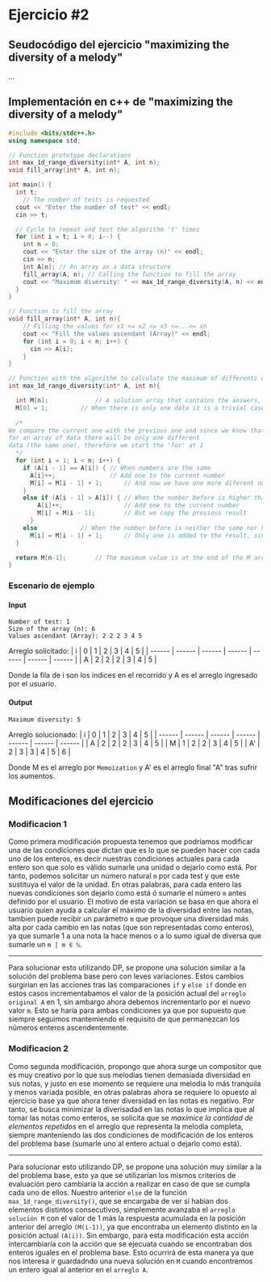 # Ejercicio #2
## Seudocódigo del ejercicio "maximizing the diversity of a melody"
...

## Implementación en c++ de "maximizing the diversity of a melody"
```c++
#include <bits/stdc++.h>
using namespace std;

// Function prototype declarations
int max_1d_range_diversity(int* A, int n);
void fill_array(int* A, int n);

int main() {
  int t;
	// The number of tests is requested
  cout << "Enter the number of test" << endl;
  cin >> t;

  // Cycle to repeat and test the algorithm 't' times
  for (int i = t; i > 0; i--) {
    int n = 0;
    cout << "Enter the size of the array (n)" << endl;
    cin >> n;
    int A[n]; // An array as a data structure
    fill_array(A, n); // Calling the function to fill the array
    cout << "Maximum diversity: " << max_1d_range_diversity(A, n) << endl; // Print solution
  }
}

// Function to fill the array
void fill_array(int* A, int n){
    // Filling the values for x1 <= x2 <= x3 <=...<= xn
    cout << "Fill the values ascendant (Array)" << endl;
    for (int i = 0; i < n; i++) {
      cin >> A[i];
    }
}

// Function with the algorithm to calculate the maximum of differents elements with the condition given.
int max_1d_range_diversity(int* A, int n){

  int M[n]; 			// A solution array that contains the answers, this array is the memoization array.
  M[0] = 1;			// When there is only one data it is a trivial case because our diversity value will also be 1 with a single data.
  
  /*
We compare the current one with the previous one and since we know that
for an array of data there will be only one different
data (the same one), therefore we start the 'for' at 1
  */
  for (int i = 1; i < n; i++) {
    if (A[i - 1] == A[i]) {	// When numbers are the same
      A[i]++;   	    	// Add one to the current number
      M[i] = M[i - 1] + 1;      // And now we have one more diferent number
    } 
    else if (A[i - 1] > A[i]) { // When the number before is higher than the current number
        A[i]++;                 // Add one to the current number
        M[i] = M[i - 1];        // But we copy the previous result
      }
    else			// When the number before is neither the same nor higher
      M[i] = M[i - 1] + 1;      // Only one is added to the result, since they are different and the current number is greater than the previous one, as requested.
  }															

  return M[n-1]; 		// The maximum value is at the end of the M array
}
```

### Escenario de ejemplo
#### Input
```
Number of test: 1
Size of the array (n): 6
Values ascendant (Array): 2 2 2 3 4 5
```
Arreglo solicitado:
| i  | 0 | 1 | 2 | 3 | 4 | 5 |
| ------ | ------ | ------ | ------ | ------ | ------ | ------ |
| A  | 2 | 2 | 2 | 3 | 4 | 5 |

Donde la fila de i son los indices en el recorrido y A es el arreglo ingresado por el usuario.

#### Output
```
Maximum diversity: 5
```
Arreglo solucionado:
| i  | 0 | 1 | 2 | 3 | 4 | 5 |
| ------ | ------ | ------ | ------ | ------ | ------ | ------ |
| A  | 2 | 2 | 2 | 3 | 4 | 5 |
| M  | 1 | 2 | 2 | 3 | 4 | 5 |
| A' | 2 | 3 | 3 | 4 | 5 | 6 |

Donde M es el arreglo por `Memoization` y A' es el arreglo final "A" tras sufrir los aumentos.

## Modificaciones del ejercicio
### Modificacion 1 
Como primera modificación propuesta tenemos que podríamos modificar una de las condiciones que dictan que es lo que se pueden hacer con cada uno de los enteros, es decir nuestras condiciones actuales para cada entero son que solo es válido sumarle una unidad o dejarlo como está. Por tanto, podemos solicitar un número natural `m` por cada test y que este sustituya el valor de la unidad. En otras palabras, para cada entero las nuevas condiciones son dejarlo como está ó sumarle el número `m` antes definido por el usuario.
El motivo de esta variación se basa en que ahora el usuario quien ayuda a calcular el máximo de la diversidad entre las notas, tambien puede recibir un parámetro `m` que provoque una diversidad más alta por cada cambio en las notas (que son representadas como enteros), ya que sumarle 1 a una nota la hace menos o a lo sumo igual de diversa que sumarle un `m | m ∈ ℕ`.

---
Para solucionar esto utilizando DP, se propone una solución similar a la solución del problema base pero con leves variaciones. Estos cambios surgirian en las acciones tras las comparaciones `if` y `else if` donde en estos casos incrementabamos el valor de la posición actual del `arreglo original A` en 1, sin ambargo ahora debemos incrementarlo por el nuevo valor `m`. Esto se haría para ambas condiciones ya que por supuesto que siempre seguimos mantemiendo el requisito de que permanezcan los números enteros ascendentemente. 

### Modificacion 2 
Como segunda modificación, propongo que ahora surge un compositor que es muy creativo por lo que sus melodias tienen demasiada diversidad en sus notas, y justo en ese momento se requiere una melodia lo más tranquila y menos variada posible, en otras palabras ahora se requiere lo opuesto al ejercicio base ya que ahora tener diversidad en las notas es negativo. Por tanto, se busca minimizar la diverisadad en las notas lo que implica que al tomar las notas como enteros, se solicita que se *maximice la cantidad de elementos repetidos* en el arreglo que representa la melodia completa, siempre manteniendo las dos condiciones de modificación de los enteros del problema base (sumarle uno al entero actual o dejarlo como está).

---
Para solucionar esto utilizando DP, se propone una solución muy similar a la del problema base, esto ya que se utilizarían los mismos criterios de evaluación pero cambiaría la acción a realizar en caso de que se cumpla cada uno de ellos. Nuestro anterior `else` de la función `max_1d_range_diversity()`, que se encargaba de ver si habian dos elementos distintos consecutivos, simplemente avanzaba el `arreglo solución M` con el valor de 1 más la respuesta acumulada en la posición anterior del arreglo `(M(i-1))`, ya que encontraba un elemento distinto en la posición actual `(A(i))`. Sin embargo, para esta modificación esta acción intercambiaría con la acción que se ejecuata cuando se encontraban dos enteros iguales en el problema base. Esto ocurrirá de esta manera ya que nos interesa ir guardadndo una nueva solución en `M` cuando encontremos un entero igual al anterior en el `arreglo A`.
